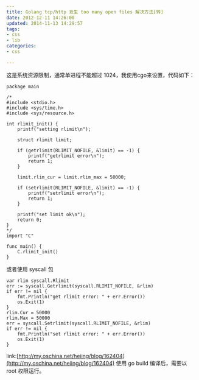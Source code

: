 ```yaml
---
title: Golang tcp/http 发生 too many open files 解决方法[转]
date: 2012-12-11 14:26:00
updated: 2014-11-13 14:29:57
tags: 
- css
- lib
categories: 
- css

---
```

这是系统资源限制，通常单进程不能超过 1024，我使用cgo来设置，代码如下：


<!--more-->


    package main
     
    /*
    #include <stdio.h>
    #include <sys/time.h>
    #include <sys/resource.h>
     
    int rlimit_init() {
        printf("setting rlimit\n");
     
        struct rlimit limit;
     
        if (getrlimit(RLIMIT_NOFILE, &limit) == -1) {
            printf("getrlimit error\n");
            return 1;
        }
     
        limit.rlim_cur = limit.rlim_max = 50000;
     
        if (setrlimit(RLIMIT_NOFILE, &limit) == -1) {
            printf("setrlimit error\n");
            return 1;
        }
     
        printf("set limit ok\n");
        return 0;
    }
    */
    import "C"
     
    func main() {
        C.rlimit_init()
    }

或者使用 syscall 包

    var rlim syscall.Rlimit
    err := syscall.Getrlimit(syscall.RLIMIT_NOFILE, &rlim)
    if err != nil {
        fmt.Println("get rlimit error: " + err.Error())
        os.Exit(1)
    }
    rlim.Cur = 50000
    rlim.Max = 50000
    err = syscall.Setrlimit(syscall.RLIMIT_NOFILE, &rlim)
    if err != nil {
        fmt.Println("set rlimit error: " + err.Error())
        os.Exit(1)
    }

link:[http://my.oschina.net/heiing/blog/162404](http://my.oschina.net/heiing/blog/162404)
使用 go build 编译后，需要以 root 权限运行。